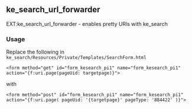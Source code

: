 ## ke_search_url_forwarder

EXT:ke_search_url_forwarder - enables pretty URls with ke_search


### Usage

Replace the following in `ke_search/Resources/Private/Templates/SearchForm.html`

```
<form method="get" id="form_kesearch_pi1" name="form_kesearch_pi1" action="{f:uri.page(pageUid: targetpage)}">
```

with

```
<form method="post" id="form_kesearch_pi1" name="form_kesearch_pi1" action="{f:uri.page( pageUid: '{targetpage}' pageType: '884422' )}">
```